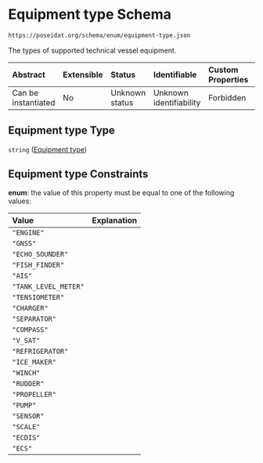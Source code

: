 # Equipment type Schema

```txt
https://poseidat.org/schema/enum/equipment-type.json
```

The types of supported technical vessel equipment.

| Abstract            | Extensible | Status         | Identifiable            | Custom Properties | Additional Properties | Access Restrictions | Defined In                                                                     |
| :------------------ | :--------- | :------------- | :---------------------- | :---------------- | :-------------------- | :------------------ | :----------------------------------------------------------------------------- |
| Can be instantiated | No         | Unknown status | Unknown identifiability | Forbidden         | Allowed               | none                | [equipment-type.json](schemas/enum/equipment-type.json "open original schema") |

## Equipment type Type

`string` ([Equipment type](equipment-type.md))

## Equipment type Constraints

**enum**: the value of this property must be equal to one of the following values:

| Value                | Explanation |
| :------------------- | :---------- |
| `"ENGINE"`           |             |
| `"GNSS"`             |             |
| `"ECHO_SOUNDER"`     |             |
| `"FISH_FINDER"`      |             |
| `"AIS"`              |             |
| `"TANK_LEVEL_METER"` |             |
| `"TENSIOMETER"`      |             |
| `"CHARGER"`          |             |
| `"SEPARATOR"`        |             |
| `"COMPASS"`          |             |
| `"V_SAT"`            |             |
| `"REFRIGERATOR"`     |             |
| `"ICE_MAKER"`        |             |
| `"WINCH"`            |             |
| `"RUDDER"`           |             |
| `"PROPELLER"`        |             |
| `"PUMP"`             |             |
| `"SENSOR"`           |             |
| `"SCALE"`            |             |
| `"ECDIS"`            |             |
| `"ECS"`              |             |
